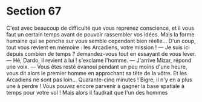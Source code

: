 # Section 67

C'est avec beaucoup de difficulté que vous reprenez conscience, 
et il vous faut un certain temps avant de pouvoir rassembler vos 
idées. Mais la forme humaine qui se penche sur vous semble 
cependant bien réelle... D'un coup, tout vous revient en mémoire 
: les Arcadiens, votre mission ! 
— Je suis ici depuis combien de temps ? demandez-vous tout en 
essayant de vous lever. 
— Hé, Dardo, il revient à lui ! s'exclame l'homme. 
— J'arrive Mizar, répond une voix. 
— Vous êtes resté évanoui pendant un peu moins d'une heure, 
vous dit alors le premier homme en approchant sa tête de la 
vôtre. Et les Arcadiens ne sont pas loin... 
Quarante-cinq minutes ! Bigre, il n'y en a plus une à perdre ! 
Vous pouvez encore parvenir à gagner la base spatiale à temps 
pour votre vol ! Mais alors il faudrait que l'un des hommes